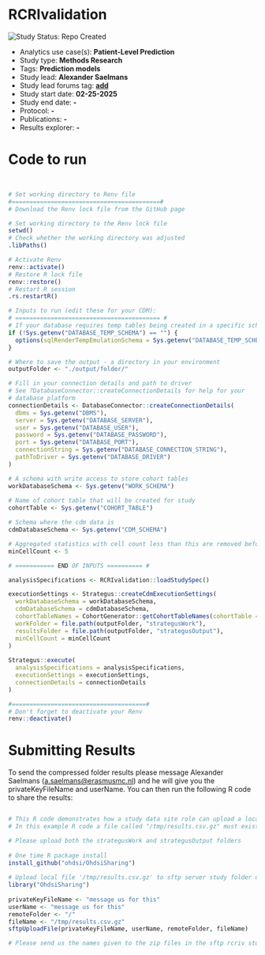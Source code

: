 RCRIvalidation 
=============

<img src="https://img.shields.io/badge/Study%20Status-Repo%20Created-lightgray.svg" alt="Study Status: Repo Created">

- Analytics use case(s): **Patient-Level Prediction**
- Study type: **Methods Research**
- Tags: **Prediction models**
- Study lead: **Alexander Saelmans**
- Study lead forums tag: **[add](https://forums.ohdsi.org/u/add)**
- Study start date: **02-25-2025**
- Study end date: **-**
- Protocol: **-**
- Publications: **-**
- Results explorer: **-**

Code to run
========

```r


# Set working directory to Renv file
#==========================================#
# Download the Renv lock file from the GitHub page

# Set working directory to the Renv lock file
setwd()
# Check whether the working directory was adjusted
.libPaths()

# Activate Renv
renv::activate()
# Restore R lock file
renv::restore()
# Restart R session
.rs.restartR()

# Inputs to run (edit these for your CDM):
# ========================================= #
# If your database requires temp tables being created in a specific schema
if (!Sys.getenv("DATABASE_TEMP_SCHEMA") == "") {
  options(sqlRenderTempEmulationSchema = Sys.getenv("DATABASE_TEMP_SCHEMA"))
}

# Where to save the output - a directory in your environment
outputFolder <- "./output/folder/"

# Fill in your connection details and path to driver
# See ?DatabaseConnector::createConnectionDetails for help for your 
# database platform
connectionDetails <- DatabaseConnector::createConnectionDetails(
  dbms = Sys.getenv("DBMS"), 
  server = Sys.getenv("DATABASE_SERVER"), 
  user = Sys.getenv("DATABASE_USER"),
  password = Sys.getenv("DATABASE_PASSWORD"),
  port = Sys.getenv("DATABASE_PORT"),
  connectionString = Sys.getenv("DATABASE_CONNECTION_STRING"),
  pathToDriver = Sys.getenv("DATABASE_DRIVER")
) 

# A schema with write access to store cohort tables
workDatabaseSchema <- Sys.getenv("WORK_SCHEMA")
  
# Name of cohort table that will be created for study
cohortTable <- Sys.getenv("COHORT_TABLE")

# Schema where the cdm data is
cdmDatabaseSchema <- Sys.getenv("CDM_SCHEMA")

# Aggregated statistics with cell count less than this are removed before sharing results.
minCellCount <- 5

# =========== END OF INPUTS ========== #

analysisSpecifications <- RCRIvalidation::loadStudySpec()

executionSettings <- Strategus::createCdmExecutionSettings(
  workDatabaseSchema = workDatabaseSchema,
  cdmDatabaseSchema = cdmDatabaseSchema,
  cohortTableNames = CohortGenerator::getCohortTableNames(cohortTable = cohortTable),
  workFolder = file.path(outputFolder, "strategusWork"),
  resultsFolder = file.path(outputFolder, "strategusOutput"),
  minCellCount = minCellCount
)
  
Strategus::execute(
  analysisSpecifications = analysisSpecifications,
  executionSettings = executionSettings,
  connectionDetails = connectionDetails
)

#======================================#
# Don't forget to deactivate your Renv
renv::deactivate()

```

Submitting Results
========

To send the compressed folder results please message Alexander Saelmans (a.saelmans@erasmusmc.nl) and he will give you the privateKeyFileName and userName. You can then run the following R code to share the results:

```r

# This R code demonstrates how a study data site role can upload a local file (for example a results csv gzip file) to the sftp rcriv study folder
# In this example R code a file called "/tmp/results.csv.gz" must exist on the local machine and will be uploaded to the OHDSI sftp server rcriv study folder

# Please upload both the strategusWork and strategusOutput folders
 
# One time R package install
install_github("ohdsi/OhdsiSharing")
 
# Upload local file '/tmp/results.csv.gz' to sftp server study folder using the '/tmp/study-data-site-rcriv' data site role private key
library("OhdsiSharing")
 
privateKeyFileName <- "message us for this"
userName <- "message us for this"
remoteFolder <- "/"
fileName <- "/tmp/results.csv.gz"
sftpUploadFile(privateKeyFileName, userName, remoteFolder, fileName)

# Please send us the names given to the zip files in the sftp rcriv study folder, so we can access it

```

